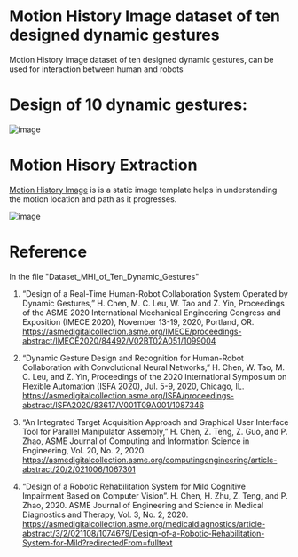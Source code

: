 # Motion History Image dataset of ten designed dynamic gestures
Motion History Image dataset of ten designed dynamic gestures, can be used for interaction between human and robots

# Design of 10 dynamic gestures:

![image](https://user-images.githubusercontent.com/61817794/111086213-f0132e00-84e8-11eb-9dba-32e6f2445ac9.png)

# Motion Hisory Extraction
[Motion History Image](https://en.wikipedia.org/wiki/Motion_History_Images) is is a static image template helps in understanding the motion location and path as it progresses.

![image](https://user-images.githubusercontent.com/61817794/111548293-7da08900-8748-11eb-9ad2-db32b53c6695.png)


# Reference 
In the file "Dataset_MHI_of_Ten_Dynamic_Gestures"

1.	“Design of a Real-Time Human-Robot Collaboration System Operated by Dynamic Gestures,” H. Chen, M. C. Leu, W. Tao and Z. Yin, Proceedings of the ASME 2020 International Mechanical Engineering Congress and Exposition (IMECE 2020), November 13-19, 2020, Portland, OR.
  https://asmedigitalcollection.asme.org/IMECE/proceedings-abstract/IMECE2020/84492/V02BT02A051/1099004

2.	“Dynamic Gesture Design and Recognition for Human-Robot Collaboration with Convolutional Neural Networks,” H. Chen, W. Tao, M. C. Leu, and Z. Yin, Proceedings of the 2020 International Symposium on Flexible Automation (ISFA 2020), Jul. 5-9, 2020, Chicago, IL.
  https://asmedigitalcollection.asme.org/ISFA/proceedings-abstract/ISFA2020/83617/V001T09A001/1087346

3.	“An Integrated Target Acquisition Approach and Graphical User Interface Tool for Parallel Manipulator Assembly,” H. Chen, Z. Teng, Z. Guo, and P. Zhao, ASME Journal of Computing and Information Science in Engineering, Vol. 20, No. 2, 2020.
  https://asmedigitalcollection.asme.org/computingengineering/article-abstract/20/2/021006/1067301
4.	“Design of a Robotic Rehabilitation System for Mild Cognitive Impairment Based on Computer Vision”. H. Chen, H. Zhu, Z. Teng, and P. Zhao, 2020. ASME Journal of Engineering and Science in Medical Diagnostics and Therapy, Vol. 3, No. 2, 2020.
  https://asmedigitalcollection.asme.org/medicaldiagnostics/article-abstract/3/2/021108/1074679/Design-of-a-Robotic-Rehabilitation-System-for-Mild?redirectedFrom=fulltext
